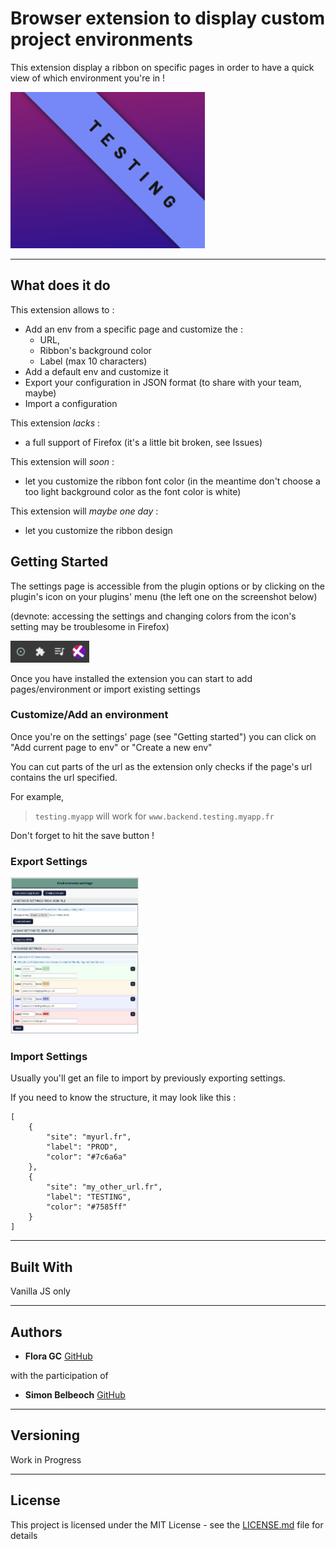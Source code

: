 # Browser extension to display custom project environments

This extension display a ribbon on specific pages in order to have a quick view of which environment you're in !

<img src="documentation/assets/example.png" height="250"/>

---

## What does it do

This extension allows to :

* Add an env from a specific page and customize the : 
    * URL,
    * Ribbon's background color
    * Label (max 10 characters)
* Add a default env and customize it
* Export your configuration in JSON format (to share with your team, maybe)
* Import a configuration 

This extension *lacks* :
* a full support of Firefox (it's a little bit broken, see Issues)

This extension will *soon* :
* let you customize the ribbon font color (in the meantime don't choose a too light background color as the font color is white)

This extension will *maybe one day* :
* let you customize the ribbon design

## Getting Started

The settings page is accessible from the plugin options or by clicking on the plugin's icon on your
plugins' menu (the left one on the screenshot below)

(devnote: accessing the settings and changing colors from the icon's setting may be troublesome in Firefox)

<img src="documentation/assets/menu_extension_icon.png" height="35"/>

Once you have installed the extension you can start to add pages/environment or import existing settings

### Customize/Add an environment

Once you're on the settings' page (see "Getting started")  you can click on "Add current page to env" or "Create a new env"

You can cut parts of the url as the extension only checks if the page's url contains the url specified.

For example,
> `testing.myapp` will work for `www.backend.testing.myapp.fr`

Don't forget to hit the save button !


### Export Settings

<img src="documentation/assets/settings.png" height="250"/>


### Import Settings

Usually you'll get an file to import by previously exporting settings.



If you need to know the structure, it may look like this :

```
[
    {
        "site": "myurl.fr",
        "label": "PROD",
        "color": "#7c6a6a"
    },
    {
        "site": "my_other_url.fr",
        "label": "TESTING",
        "color": "#7585ff"
    }
]
```

---

## Built With

Vanilla JS only

---

## Authors

* **Flora GC** [GitHub](https://github.com/floragc-octo/)

with the participation of
* **Simon Belbeoch** [GitHub](https://github.com/LiquidITGuy)

---

## Versioning

Work in Progress

---

## License

This project is licensed under the MIT License - see the [LICENSE.md](LICENSE.md) file for details
